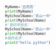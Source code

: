 
<BlogInfo title="2.变量" author="白日梦想猿" pv=0 read_times=0 pre_cost_time=0分7秒 category="python基础" tag_list="['python基础']" create_time="2019.08.19 14:40:22" update_time="2019.08.19 14:40:22" />

```python
MyName='吕亮亮'
print(MyName)
MySchoolName='京山一中'
print(MySchoolName)
#'我的学校名'
MySchoolName='京山一中'
print(MySchoolName)
#我的名字
print("hello python")
```
